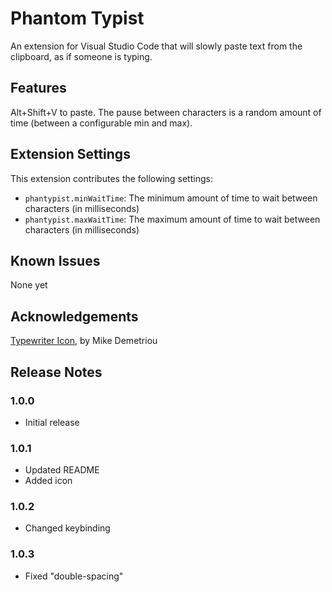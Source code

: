 # Phantom Typist

An extension for Visual Studio Code that will slowly paste text from the clipboard, as if someone is typing.

## Features

Alt+Shift+V to paste.  The pause between characters is a random amount of time (between a configurable min and max).

## Extension Settings

This extension contributes the following settings:

* `phantypist.minWaitTime`: The minimum amount of time to wait between characters (in milliseconds)
* `phantypist.maxWaitTime`: The maximum amount of time to wait between characters (in milliseconds)

## Known Issues

None yet

## Acknowledgements

[Typewriter Icon](http://www.softicons.com/object-icons/vintage-icons-by-mike-demetriou/typewriter-icon), by Mike Demetriou

## Release Notes

### 1.0.0

* Initial release

### 1.0.1

* Updated README
* Added icon

### 1.0.2

* Changed keybinding

### 1.0.3

* Fixed "double-spacing"